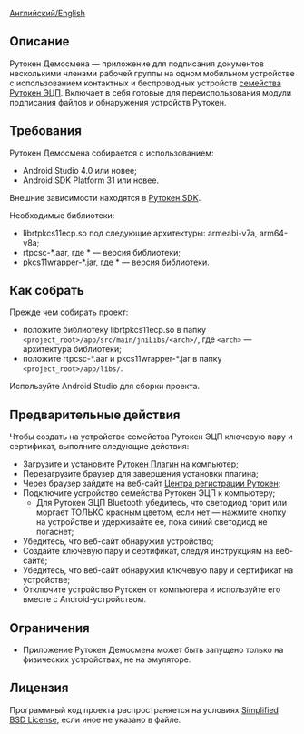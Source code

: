 [Английский/English](README.mdown) 

## Описание

Рутокен Демосмена — приложение для подписания документов несколькими членами рабочей группы на одном мобильном устройстве
с использованием контактных и беспроводных устройств [семейства Рутокен ЭЦП](https://www.rutoken.ru/products/all/rutoken-ecp/).
Включает в себя готовые для переиспользования модули подписания файлов и обнаружения устройств Рутокен.

## Требования

Рутокен Демосмена собирается с использованием:

* Android Studio 4.0 или новее;
* Android SDK Platform 31 или новее.

Внешние зависимости находятся в [Рутокен SDK](https://www.rutoken.ru/developers/sdk/).

Необходимые библиотеки:

* librtpkcs11ecp.so под следующие архитектуры: armeabi-v7a, arm64-v8a;
* rtpcsc-\*.aar, где \* — версия библиотеки;
* pkcs11wrapper-\*.jar, где \* — версия библиотеки.

## Как собрать

Прежде чем собирать проект:

* положите библиотеку librtpkcs11ecp.so в папку `<project_root>/app/src/main/jniLibs/<arch>/`, где `<arch>` — архитектура библиотеки;
* положите rtpcsc-\*.aar и pkcs11wrapper-\*.jar в папку `<project_root>/app/libs/`.

Используйте Android Studio для сборки проекта.

## Предварительные действия

Чтобы создать на устройстве семейства Рутокен ЭЦП ключевую пару и сертификат, выполните следующие действия:

* Загрузите и установите [Рутокен Плагин](https://www.rutoken.ru/products/all/rutoken-plugin/) на компьютер;
* Перезагрузите браузер для завершения установки плагина;
* Через браузер зайдите на веб-сайт [Центра регистрации Рутокен](https://ra.rutoken.ru);
* Подключите устройство семейства Рутокен ЭЦП к компьютеру;
  * Для Рутокен ЭЦП Bluetooth убедитесь, что светодиод горит или моргает ТОЛЬКО красным цветом, если нет — нажмите кнопку на устройстве и удерживайте ее, пока синий светодиод не погаснет;
* Убедитесь, что веб-сайт обнаружил устройство;
* Создайте ключевую пару и сертификат, следуя инструкциям на веб-сайте;
* Убедитесь, что веб-сайт обнаружил ключевую пару и сертификат на устройстве;
* Отключите устройство Рутокен от компьютера и используйте его вместе с Android-устройством.


## Ограничения

* Приложение Рутокен Демосмена может быть запущено только на физических устройствах, не на эмуляторе.

## Лицензия

Программный код проекта распространяется на условиях [Simplified BSD License](LICENSE_RUS), если иное не указано в файле.
